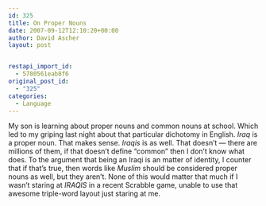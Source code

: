 ```yaml
---
id: 325
title: On Proper Nouns
date: 2007-09-12T12:10:20+00:00
author: David Ascher
layout: post


restapi_import_id:
  - 5780561eab8f6
original_post_id:
  - "325"
categories:
  - Language
---
```

My son is learning about proper nouns and common nouns at school. Which led to my griping last night about that particular dichotomy in English. _Iraq_ is a proper noun. That makes sense. _Iraqis_ is as well. That doesn&#8217;t &#8212; there are millions of them, if that doesn&#8217;t define &#8220;common&#8221; then I don&#8217;t know what does. To the argument that being an Iraqi is an matter of identity, I counter that if that&#8217;s true, then words like _Muslim_ should be considered proper nouns as well, but they aren&#8217;t. None of this would matter that much if I wasn&#8217;t staring at _IRAQIS_ in a recent Scrabble game, unable to use that awesome triple-word layout just staring at me.